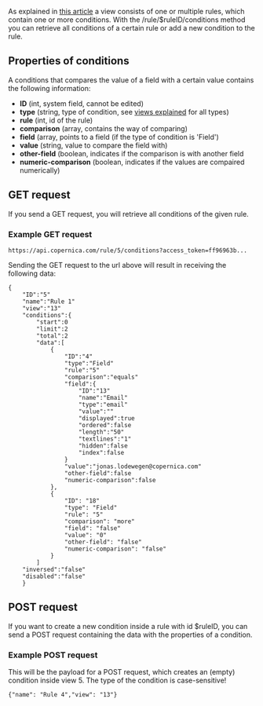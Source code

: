 As explained in [this article](./views-explained.md) a view consists of one
or multiple rules, which contain one or more conditions. With the
/rule/\$ruleID/conditions method you can retrieve all conditions of a
certain rule or add a new condition to the rule.

Properties of conditions
------------------------

A conditions that compares the value of a field with a certain value
contains the following information:

-   **ID** (int, system field, cannot be edited)
-   **type** (string, type of condition, see [views
    explained](./views-explained.md) for all types)
-   **rule** (int, id of the rule)
-   **comparison** (array, contains the way of comparing)
-   **field** (array, points to a field (if the type of condition is
    'Field')
-   **value** (string, value to compare the field with)
-   **other-field** (boolean, indicates if the comparison is with
    another field
-   **numeric-comparison** (boolean, indicates if the values are
    compaired numerically)

GET request
-----------

If you send a GET request, you will retrieve all conditions of the given
rule.

### Example GET request

~~~~ {.language-javascript}
https://api.copernica.com/rule/5/conditions?access_token=ff96963b...
~~~~

Sending the GET request to the url above will result in receiving the
following data:

~~~~ {.language-javascript}
{
    "ID":"5"
    "name":"Rule 1"
    "view":"13"
    "conditions":{
        "start":0
        "limit":2
        "total":2
        "data":[
            {
                "ID":"4"
                "type":"Field"
                "rule":"5"
                "comparison":"equals"
                "field":{
                    "ID":"13"
                    "name":"Email"
                    "type":"email"
                    "value":""
                    "displayed":true
                    "ordered":false
                    "length":"50"
                    "textlines":"1"
                    "hidden":false
                    "index":false
                }
                "value":"jonas.lodewegen@copernica.com"
                "other-field":false
                "numeric-comparison":false
            },
            {
                "ID": "18"
                "type": "Field"
                "rule": "5"
                "comparison": "more"
                "field": "false"
                "value": "0"
                "other-field": "false"
                "numeric-comparison": "false"
            }
        ]   
    "inversed":"false"
    "disabled":"false"
    }
~~~~

POST request
------------

If you want to create a new condition inside a rule with id \$ruleID,
you can send a POST request containing the data with the properties of a
condition.

### Example POST request

This will be the payload for a POST request, which creates an (empty)
condition inside view 5. The type of the condition is case-sensitive!

~~~~ {.language-javascript}
{"name": "Rule 4","view": "13"}
~~~~
